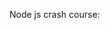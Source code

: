 Node js crash course:
 <!-- Basics -->
 <!-- Clients and servers -->
 <!-- Request and response -->
 <!-- Express App -->
